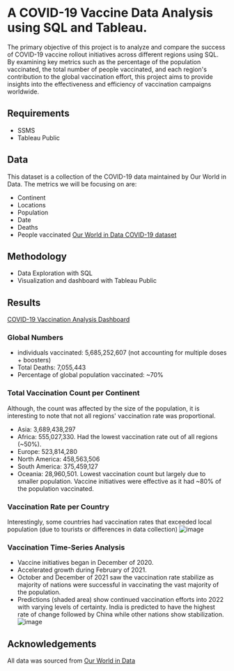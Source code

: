 # A COVID-19 Vaccine Data Analysis using SQL and Tableau.

The primary objective of this project is to analyze and compare the success of COVID-19 vaccine rollout initiatives across different regions using SQL. By examining key metrics such as the percentage of the population vaccinated, the total number of people vaccinated, and each region's contribution to the global vaccination effort, this project aims to provide insights into the effectiveness and efficiency of vaccination campaigns worldwide.

## Requirements
- SSMS
- Tableau Public

## Data
This dataset is a collection of the COVID-19 data maintained by Our World in Data. The metrics we will be focusing on are:
- Continent
- Locations
- Population
- Date
- Deaths
- People vaccinated
[Our World in Data COVID-19 dataset](https://ourworldindata.org/covid-deaths)

## Methodology
- Data Exploration with SQL
- Visualization and dashboard with Tableau Public

## Results

[COVID-19 Vaccination Analysis Dashboard](https://public.tableau.com/views/COVID-19VaccinationAnalysis_17205778688560/Dashboard1?:language=en-US&:sid=&:redirect=auth&:display_count=n&:origin=viz_share_link)

### Global Numbers
- individuals vaccinated: 5,685,252,607 (not accounting for multiple doses + boosters)
- Total Deaths: 7,055,443
- Percentage of global population vaccinated:  ~70%

### Total Vaccination Count per Continent
Although, the count was affected by the size of the population, it is interesting to note that not all regions' vaccination rate was proportional.
- Asia: 3,689,438,297
- Africa: 555,027,330. Had the lowest vaccination rate out of all regions (~50%).
- Europe: 523,814,280
- North America: 458,563,506
- South America: 375,459,127
- Oceania: 28,960,501. Lowest vaccination count but largely due to smaller population. Vaccine initiatives were effective as it had ~80% of the population vaccinated.

### Vaccination Rate per Country
Interestingly, some countries had vaccination rates that exceeded local population (due to tourists or differences in data collection)
![image](https://github.com/Sohom-Chakma/Global-COVID-19-Vaccination-Rollout-A-Data-Analysis-Project/assets/155359412/460443ea-6f96-41eb-839a-9a4550190bb8)

### Vaccination Time-Series Analysis
- Vaccine initiatives began in December of 2020.
- Accelerated growth during February of 2021.
- October and December of 2021 saw the vaccination rate stabilize as majority of nations were successful in vaccinating the vast majority of the population.
- Predictions (shaded area) show continued vaccination efforts into 2022 with varying levels of certainty. India is predicted to have the highest rate of change followed by China while other nations show stabilization. 
![image](https://github.com/Sohom-Chakma/Global-COVID-19-Vaccination-Rollout-A-Data-Analysis-Project/assets/155359412/951e0490-0229-4f0c-ad27-5b34d062d277)

## Acknowledgements
All data was sourced from [Our World in Data](https://ourworldindata.org/)






